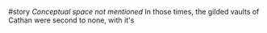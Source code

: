 #story 
*Conceptual space not mentioned*
In those times, the gilded vaults of Cathan were second to none, with it's